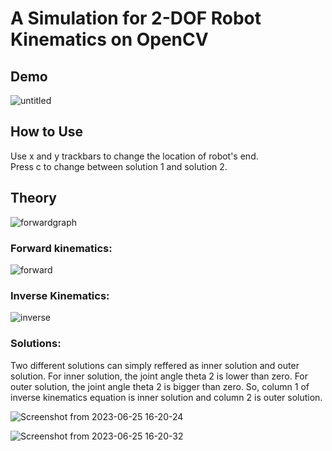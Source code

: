 
# A Simulation for 2-DOF Robot Kinematics on OpenCV

## Demo

![untitled](https://github.com/Albaryan/opencv_kinematics/assets/104989834/7a6a0f93-d2b2-4e76-beca-e36d5d483c59)

## How to Use

Use x and y trackbars to change the location of robot's end.\
Press c to change between solution 1 and solution 2.

## Theory

![forwardgraph](https://github.com/Albaryan/opencv_kinematics/assets/104989834/e1b0b9e9-11c1-4016-b410-d87c598e76de)

### Forward kinematics:

![forward](https://github.com/Albaryan/opencv_kinematics/assets/104989834/f2fb96e5-8225-4e98-a93b-54fb6218136e)

### Inverse Kinematics:

![inverse](https://github.com/Albaryan/opencv_kinematics/assets/104989834/68322e7f-1f20-4781-bb8e-221e95d0c3ca)

### Solutions:

Two different solutions can simply reffered as inner solution and outer solution. For inner solution, the joint angle theta 2 is lower than zero. For outer solution, the joint angle theta 2 is bigger than zero. So, column 1 of inverse kinematics equation is inner solution and column 2 is outer solution.

![Screenshot from 2023-06-25 16-20-24](https://github.com/Albaryan/opencv_kinematics/assets/104989834/cbe4af48-3119-4abd-b151-572c88347e08)

![Screenshot from 2023-06-25 16-20-32](https://github.com/Albaryan/opencv_kinematics/assets/104989834/f44d3499-5d92-436a-969c-ac786090bf06)


